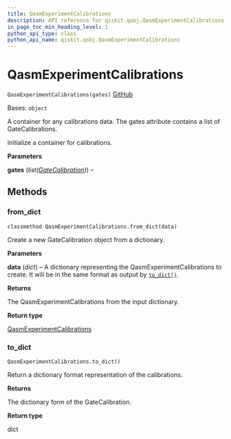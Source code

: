 ```yaml
---
title: QasmExperimentCalibrations
description: API reference for qiskit.qobj.QasmExperimentCalibrations
in_page_toc_min_heading_level: 1
python_api_type: class
python_api_name: qiskit.qobj.QasmExperimentCalibrations
---
```


# QasmExperimentCalibrations

<span id="qiskit.qobj.QasmExperimentCalibrations" />

`QasmExperimentCalibrations(gates)` [GitHub](https://github.com/qiskit/qiskit/tree/stable/0.18/qiskit/qobj/qasm_qobj.py "view source code")

Bases: `object`

A container for any calibrations data. The gates attribute contains a list of GateCalibrations.

Initialize a container for calibrations.

**Parameters**

**gates** (*list(*[*GateCalibration*](qiskit.qobj.GateCalibration "qiskit.qobj.GateCalibration")*)*) –

## Methods

### from\_dict

<span id="qiskit.qobj.QasmExperimentCalibrations.from_dict" />

`classmethod QasmExperimentCalibrations.from_dict(data)`

Create a new GateCalibration object from a dictionary.

**Parameters**

**data** (*dict*) – A dictionary representing the QasmExperimentCalibrations to create. It will be in the same format as output by [`to_dict()`](qiskit.qobj.QasmExperimentCalibrations#to_dict "qiskit.qobj.QasmExperimentCalibrations.to_dict").

**Returns**

The QasmExperimentCalibrations from the input dictionary.

**Return type**

[QasmExperimentCalibrations](qiskit.qobj.QasmExperimentCalibrations "qiskit.qobj.QasmExperimentCalibrations")

### to\_dict

<span id="qiskit.qobj.QasmExperimentCalibrations.to_dict" />

`QasmExperimentCalibrations.to_dict()`

Return a dictionary format representation of the calibrations.

**Returns**

The dictionary form of the GateCalibration.

**Return type**

dict

